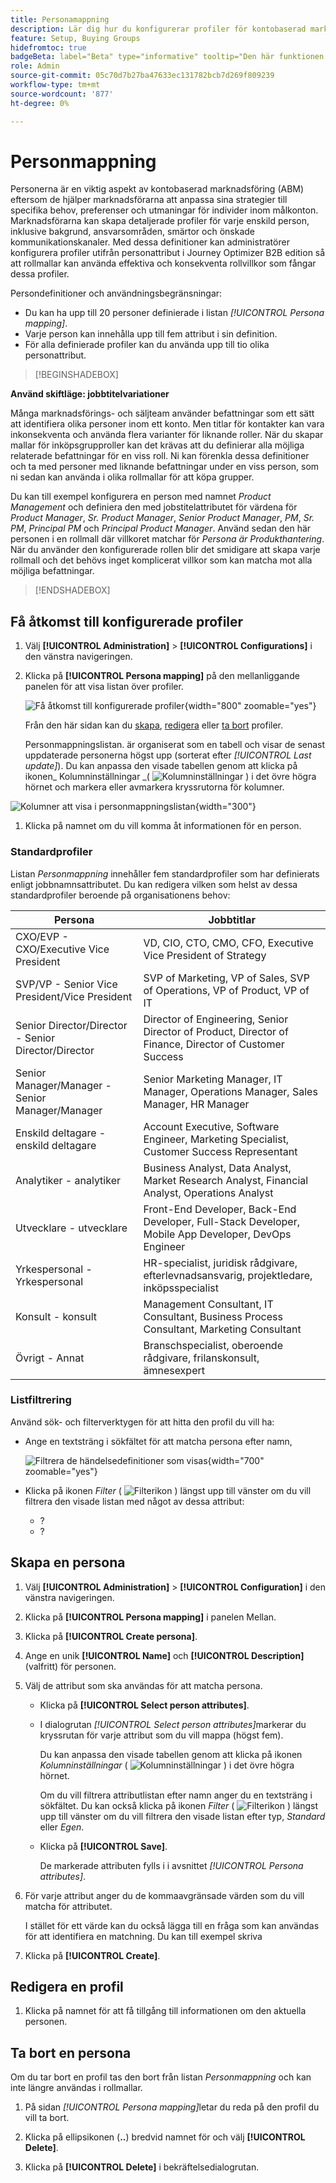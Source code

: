 ```yaml
---
title: Personamappning
description: Lär dig hur du konfigurerar profiler för kontobaserad marknadsföring genom att mappa personattribut för att skapa anpassade rollmallar för inköpsgrupper.
feature: Setup, Buying Groups
hidefromtoc: true
badgeBeta: label="Beta" type="informative" tooltip="Den här funktionen är för närvarande i en begränsad betaversion"
role: Admin
source-git-commit: 05c70d7b27ba47633ec131782bcb7d269f809239
workflow-type: tm+mt
source-wordcount: '877'
ht-degree: 0%

---
```


# Personmappning

Personerna är en viktig aspekt av kontobaserad marknadsföring (ABM) eftersom de hjälper marknadsförarna att anpassa sina strategier till specifika behov, preferenser och utmaningar för individer inom målkonton. Marknadsförarna kan skapa detaljerade profiler för varje enskild person, inklusive bakgrund, ansvarsområden, smärtor och önskade kommunikationskanaler. Med dessa definitioner kan administratörer konfigurera profiler utifrån personattribut i Journey Optimizer B2B edition så att rollmallar kan använda effektiva och konsekventa rollvillkor som fångar dessa profiler.

<!-- Currently there is no insight into what persona goes into what role. With buying group agent, when asked questions about, what should be the size of the buying group, what persona should be in that buying group, what role do they play, etc, then agent will analyze all the data, (opportunity data, engagement data, sales conversation, etc) and informs the user that the buying group needs 7 persona, e.g.CMO, VP of marketing, marketing leader, Marketing ops, etc. 

Then based on what agent informed, users can create a template with those personas. -->
Persondefinitioner och användningsbegränsningar:

* Du kan ha upp till 20 personer definierade i listan _[!UICONTROL Persona mapping]_.
* Varje person kan innehålla upp till fem attribut i sin definition.
* För alla definierade profiler kan du använda upp till tio olika personattribut.

>[!BEGINSHADEBOX]

**Använd skiftläge: jobbtitelvariationer**

Många marknadsförings- och säljteam använder befattningar som ett sätt att identifiera olika personer inom ett konto. Men titlar för kontakter kan vara inkonsekventa och använda flera varianter för liknande roller. När du skapar mallar för inköpsgrupproller kan det krävas att du definierar alla möjliga relaterade befattningar för en viss roll. Ni kan förenkla dessa definitioner och ta med personer med liknande befattningar under en viss person, som ni sedan kan använda i olika rollmallar för att köpa grupper.

Du kan till exempel konfigurera en person med namnet _Product Management_ och definiera den med jobstitelattributet för värdena för _Product Manager_, _Sr. Product Manager_, _Senior Product Manager_, _PM_, _Sr. PM_, _Principal PM_ och _Principal Product Manager_. Använd sedan den här personen i en rollmall där villkoret matchar för _Persona är Produkthantering_. När du använder den konfigurerade rollen blir det smidigare att skapa varje rollmall och det behövs inget komplicerat villkor som kan matcha mot alla möjliga befattningar.

>[!ENDSHADEBOX]

## Få åtkomst till konfigurerade profiler

1. Välj **[!UICONTROL Administration]** > **[!UICONTROL Configurations]** i den vänstra navigeringen.

1. Klicka på **[!UICONTROL Persona mapping]** på den mellanliggande panelen för att visa listan över profiler.

   ![Få åtkomst till konfigurerade profiler](./assets/configuration-engagement-scoring-list.png){width="800" zoomable="yes"}

   Från den här sidan kan du [skapa](#create-an-engagement-score-model), [redigera](#change-the-engagement-weighting-settings) eller [ta bort](#delete-a-persona) profiler.

   Personmappningslistan. är organiserat som en tabell och visar de senast uppdaterade personerna högst upp (sorterat efter _[!UICONTROL Last update]_). Du kan anpassa den visade tabellen genom att klicka på ikonen_ Kolumninställningar _( ![Kolumninställningar](../assets/do-not-localize/icon-column-settings.svg) ) i det övre högra hörnet och markera eller avmarkera kryssrutorna för kolumner.

![Kolumner att visa i personmappningslistan](./assets/configuration-engagement-scoring-list-columns.png){width="300"}

1. Klicka på namnet om du vill komma åt informationen för en person.

### Standardprofiler

Listan _Personmappning_ innehåller fem standardprofiler som har definierats enligt jobbnamnsattributet. Du kan redigera vilken som helst av dessa standardprofiler beroende på organisationens behov:

| Persona | Jobbtitlar |
| ------- | ---------- |
| CXO/EVP - CXO/Executive Vice President | VD, CIO, CTO, CMO, CFO, Executive Vice President of Strategy |
| SVP/VP - Senior Vice President/Vice President | SVP of Marketing, VP of Sales, SVP of Operations, VP of Product, VP of IT |
| Senior Director/Director - Senior Director/Director | Director of Engineering, Senior Director of Product, Director of Finance, Director of Customer Success |
| Senior Manager/Manager - Senior Manager/Manager | Senior Marketing Manager, IT Manager, Operations Manager, Sales Manager, HR Manager |
| Enskild deltagare - enskild deltagare | Account Executive, Software Engineer, Marketing Specialist, Customer Success Representant |
| Analytiker - analytiker | Business Analyst, Data Analyst, Market Research Analyst, Financial Analyst, Operations Analyst |
| Utvecklare - utvecklare | Front-End Developer, Back-End Developer, Full-Stack Developer, Mobile App Developer, DevOps Engineer |
| Yrkespersonal - Yrkespersonal | HR-specialist, juridisk rådgivare, efterlevnadsansvarig, projektledare, inköpsspecialist |
| Konsult - konsult | Management Consultant, IT Consultant, Business Process Consultant, Marketing Consultant |
| Övrigt - Annat | Branschspecialist, oberoende rådgivare, frilanskonsult, ämnesexpert |

### Listfiltrering

Använd sök- och filterverktygen för att hitta den profil du vill ha:

* Ange en textsträng i sökfältet för att matcha persona efter namn,

  ![Filtrera de händelsedefinitioner som visas](./assets/configuration-events-defs-list-filtered.png){width="700" zoomable="yes"}

* Klicka på ikonen _Filter_ ( ![Filterikon](../assets/do-not-localize/icon-filter.svg) ) längst upp till vänster om du vill filtrera den visade listan med något av dessa attribut:

   * ?
   * ?

## Skapa en persona

1. Välj **[!UICONTROL Administration]** > **[!UICONTROL Configuration]** i den vänstra navigeringen.

1. Klicka på **[!UICONTROL Persona mapping]** i panelen Mellan.

1. Klicka på **[!UICONTROL Create persona]**.

1. Ange en unik **[!UICONTROL Name]** och **[!UICONTROL Description]** (valfritt) för personen.

1. Välj de attribut som ska användas för att matcha persona.

   * Klicka på **[!UICONTROL Select person attributes]**.

   * I dialogrutan _[!UICONTROL Select person attributes]_&#x200B;markerar du kryssrutan för varje attribut som du vill mappa (högst fem).

     Du kan anpassa den visade tabellen genom att klicka på ikonen _Kolumninställningar_ ( ![Kolumninställningar](../assets/do-not-localize/icon-column-settings.svg) ) i det övre högra hörnet.

     Om du vill filtrera attributlistan efter namn anger du en textsträng i sökfältet. Du kan också klicka på ikonen _Filter_ ( ![Filterikon](../assets/do-not-localize/icon-filter.svg) ) längst upp till vänster om du vill filtrera den visade listan efter typ, _Standard_ eller _Egen_.

   * Klicka på **[!UICONTROL Save]**.

     De markerade attributen fylls i i avsnittet _[!UICONTROL Persona attributes]_.

1. För varje attribut anger du de kommaavgränsade värden som du vill matcha för attributet.

   I stället för ett värde kan du också lägga till en fråga som kan användas för att identifiera en matchning. Du kan till exempel skriva

1. Klicka på **[!UICONTROL Create]**.

## Redigera en profil

1. Klicka på namnet för att få tillgång till informationen om den aktuella personen.


## Ta bort en persona

Om du tar bort en profil tas den bort från listan _Personmappning_ och kan inte längre användas i rollmallar.

1. På sidan _[!UICONTROL Persona mapping]_&#x200B;letar du reda på den profil du vill ta bort.

1. Klicka på ellipsikonen (**..**) bredvid namnet för och välj **[!UICONTROL Delete]**.

1. Klicka på **[!UICONTROL Delete]** i bekräftelsedialogrutan.
